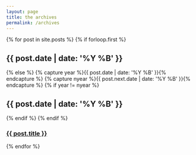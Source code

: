 ```yaml
---
layout: page
title: the archives
permalink: /archives
---
```


{% for post in site.posts %}
{% if forloop.first %}
  <h2>{{ post.date | date: '%Y %B' }}</h2>
{% else %}
{% capture year %}{{ post.date | date: '%Y %B' }}{% endcapture %}
{% capture nyear %}{{ post.next.date | date: '%Y %B' }}{% endcapture %}
{% if year != nyear %}
  <h2>{{ post.date | date: '%Y %B' }}</h2>
{% endif %}
{% endif %}

  <article>
    <h3>
      <a href="{{ post.url | relative_url }}">{{ post.title }}</a>
    </h3>
  </article>
{% endfor %}
